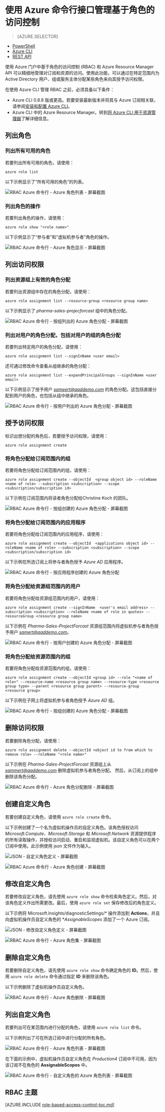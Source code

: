 <properties
	pageTitle="使用 Azure CLI 管理基于角色的访问控制 (RBAC) | Azure"
	description="通过列出角色和角色操作、将角色分配到订阅和应用程序范围来了解如何使用 Azure 命令行接口管理基于角色的访问控制 (RBAC)。"
	services="active-directory"
	documentationCenter=""
	authors="kgremban"
	manager="femila"
	editor=""/>  

<tags
	ms.service="active-directory"
	ms.devlang="na"
	ms.topic="article"
	ms.tgt_pltfrm="na"
	ms.workload="identity"
	ms.date="07/22/2016"
	wacn.date="09/26/2016"
	ms.author="kgremban"/>

# 使用 Azure 命令行接口管理基于角色的访问控制

> [AZURE.SELECTOR]
- [PowerShell](/documentation/articles/role-based-access-control-manage-access-powershell/)
- [Azure CLI](/documentation/articles/role-based-access-control-manage-access-azure-cli/)
- [REST API](/documentation/articles/role-based-access-control-manage-access-rest/)

使用 Azure 门户中基于角色的访问控制 (RBAC) 和 Azure Resource Manager API 可以精细地管理对订阅和资源的访问。使用此功能，可以通过在特定范围内为 Active Directory 用户、组或服务主体分配某些角色来向其授予访问权限。

在使用 Azure CLI 管理 RBAC 之前，必须具备以下条件：

- Azure CLI 0.8.8 版或更高。若要安装最新版本并将其与 Azure 订阅相关联，请参阅[安装和配置 Azure CLI](/documentation/articles/xplat-cli-install/)。
- Azure CLI 中的 Azure Resource Manager。转到[将 Azure CLI 用于资源管理器](/documentation/articles/xplat-cli-azure-resource-manager/)了解详细信息。

## 列出角色

###	列出所有可用的角色
若要列出所有可用的角色，请使用：

	azure role list

以下示例显示了“所有可用的角色”的列表。

![RBAC Azure 命令行 - Azure 角色列表 - 屏幕截图](./media/role-based-access-control-manage-access-azure-cli/1-azure-role-list.png)

###	列出角色的操作
若要列出角色的操作，请使用：

	azure role show "<role name>"

以下示例显示了“参与者”和“虚拟机参与者”角色的操作。

![RBAC Azure 命令行 - Azure 角色显示 - 屏幕截图](./media/role-based-access-control-manage-access-azure-cli/1-azure-role-show.png)

##	列出访问权限
###	列出资源组上有效的角色分配
若要列出资源组中存在的角色分配，请使用：

	azure role assignment list --resource-group <resource group name>

以下示例显示了 *pharma-sales-projecforcast* 组中的角色分配。

![RBAC Azure 命令行 - 按组列出的 Azure 角色分配 - 屏幕截图](./media/role-based-access-control-manage-access-azure-cli/4-azure-role-assignment-list-1.png)

###	列出对用户的角色分配，包括对用户的组的角色分配
若要列出特定用户的角色分配，请使用：

	azure role assignment list --signInName <user email>

还可通过修改命令查看从组继承的角色分配：

	azure role assignment list --expandPrincipalGroups --signInName <user email>

以下示例显示了授予用户 *sameert@aaddemo.com* 的角色分配。这包括直接分配到用户的角色，也包括从组中继承的角色。

![RBAC Azure 命令行 - 按用户列出的 Azure 角色分配 - 屏幕截图](./media/role-based-access-control-manage-access-azure-cli/4-azure-role-assignment-list-2.png)

##	授予访问权限
标识出想分配的角色后，若要授予访问权限，请使用：

	azure role assignment create

###	将角色分配给订阅范围内的组
若要将角色分配给订阅范围内的组，请使用：

	azure role assignment create --objectId  <group object id> --roleName <name of role> --subscription <subscription> --scope <subscription/subscription id>

以下示例在订阅范围内将读者角色分配给Christine Koch 的团队。

![RBAC Azure 命令行 - 按组创建的 Azure 角色分配 - 屏幕截图](./media/role-based-access-control-manage-access-azure-cli/2-azure-role-assignment-create-1.png)

###	将角色分配给订阅范围内的应用程序
若要将角色分配给订阅范围内的应用程序，请使用：

	azure role assignment create --objectId  <applications object id> --roleName <name of role> --subscription <subscription> --scope <subscription/subscription id>

以下示例在所选订阅上将参与者角色授予 *Azure AD* 应用程序。

 ![RBAC Azure 命令行 - 按应用程序创建的 Azure 角色分配](./media/role-based-access-control-manage-access-azure-cli/2-azure-role-assignment-create-2.png)

###	将角色分配给资源组范围内的用户
若要将角色分配给资源组范围内的用户，请使用：

	azure role assignment create --signInName  <user's email address> --subscription <subscription> --roleName <name of role in quotes> --resourceGroup <resource group name>

以下示例在 *Pharma-Sales-ProjectForcast* 资源组范围内将虚拟机参与者角色授予用户 *samert@aaddemo.com*。

![RBAC Azure 命令行 - 按用户创建的 Azure 角色分配 - 屏幕截图](./media/role-based-access-control-manage-access-azure-cli/2-azure-role-assignment-create-3.png)

###	将角色分配给资源范围内的组
若要将角色分配给资源范围内的组，请使用：

	azure role assignment create --objectId <group id> --role "<name of role>" --resource-name <resource group name> --resource-type <resource group type> --parent <resource group parent> --resource-group <resource group>

以下示例在子网上将虚拟机参与者角色授予 *Azure AD* 组。

![RBAC Azure 命令行 - 按组创建的 Azure 角色分配 - 屏幕截图](./media/role-based-access-control-manage-access-azure-cli/2-azure-role-assignment-create-4.png)


##	删除访问权限
若要删除角色分配，请使用：

	azure role assignment delete --objectId <object id to from which to remove role> --roleName "<role name>"

以下示例在 *Pharma-Sales-ProjectForcast* 资源组上从 *sammert@aaddemo.com* 删除虚拟机参与者角色分配。
然后，从订阅上的组中删除该角色分配。

![RBAC Azure 命令行 - Azure 角色分配删除 - 屏幕截图](./media/role-based-access-control-manage-access-azure-cli/3-azure-role-assignment-delete.png)

## 创建自定义角色
若要创建自定义角色，请使用 `azure role create` 命令。

以下示例创建了一个名为虚拟机操作员的自定义角色。该角色授权访问 *Microsoft.Compute*、*Microsoft.Storage* 和 *Microsoft.Network* 资源提供程序的所有读取操作，并授权访问启动、重启和监视虚拟机。该自定义角色可以在两个订阅中使用。此示例使用 json 文件作为输入。

![JSON - 自定义角色定义 - 屏幕截图](./media/role-based-access-control-manage-access-azure-cli/2-azure-role-create-1.png)

![RBAC Azure 命令行 - Azure 角色创建 - 屏幕截图](./media/role-based-access-control-manage-access-azure-cli/2-azure-role-create-2.png)

## 修改自定义角色

若要修改自定义角色，请先使用 `azure role show` 命令检索角色定义。然后，对该角色定义作出所需更改。最后，使用 `azure role set` 保存修改后的角色定义。

以下示例将 Microsoft.Insights/diagnosticSettings/* 操作添加到 **Actions**，并且向虚拟机操作员自定义角色的 **AssignableScopes* 添加了一个 Azure 订阅。

![JSON - 修改自定义角色定义 - 屏幕截图](./media/role-based-access-control-manage-access-azure-cli/3-azure-role-set-1.png)

![RBAC Azure 命令行 - Azure 角色集 - 屏幕截图](./media/role-based-access-control-manage-access-azure-cli/3-azure-role-set2.png)

## 删除自定义角色

若要删除自定义角色，请先使用 `azure role show` 命令确定角色的 **ID**。然后，使用 `azure role delete` 命令通过指定 **ID** 来删除该角色。

以下示例删除了虚拟机操作员自定义角色。

![RBAC Azure 命令行 - Azure 角色删除 - 屏幕截图](./media/role-based-access-control-manage-access-azure-cli/4-azure-role-delete.png)

## 列出自定义角色

若要列出可在某范围内进行分配的角色，请使用 `azure role list` 命令。

以下示例列出了可在所选订阅中进行分配的所有角色。

![RBAC Azure 命令行 - Azure 角色列表 - 屏幕截图](./media/role-based-access-control-manage-access-azure-cli/5-azure-role-list1.png)


在下面的示例中，虚拟机操作员自定义角色在 *Production4* 订阅中不可用，因为该订阅不在角色的 **AssignableScopes** 中。

![RBAC Azure 命令行 - 自定义角色的 Azure 角色列表 - 屏幕截图](./media/role-based-access-control-manage-access-azure-cli/5-azure-role-list2.png)





## RBAC 主题
[AZURE.INCLUDE [role-based-access-control-toc.md](../../includes/role-based-access-control-toc.md)]

<!---HONumber=Mooncake_0815_2016-->